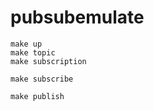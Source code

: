 # pubsubemulate

```shell
make up
make topic
make subscription
```

```shell
make subscribe
```

```shell
make publish
```
